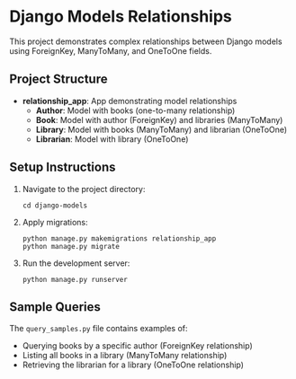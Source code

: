 # Django Models Relationships

This project demonstrates complex relationships between Django models using ForeignKey, ManyToMany, and OneToOne fields.

## Project Structure

- **relationship_app**: App demonstrating model relationships
  - **Author**: Model with books (one-to-many relationship)
  - **Book**: Model with author (ForeignKey) and libraries (ManyToMany)
  - **Library**: Model with books (ManyToMany) and librarian (OneToOne)
  - **Librarian**: Model with library (OneToOne)

## Setup Instructions

1. Navigate to the project directory:
   ```
   cd django-models
   ```

2. Apply migrations:
   ```
   python manage.py makemigrations relationship_app
   python manage.py migrate
   ```

3. Run the development server:
   ```
   python manage.py runserver
   ```

## Sample Queries

The `query_samples.py` file contains examples of:
- Querying books by a specific author (ForeignKey relationship)
- Listing all books in a library (ManyToMany relationship)
- Retrieving the librarian for a library (OneToOne relationship)